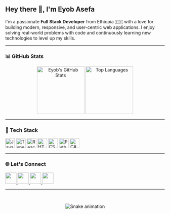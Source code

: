 <h2 align="left">Hey there 👋, I'm Eyob Asefa</h2>

<p align="left">
  I'm a passionate <strong>Full Stack Developer</strong> from Ethiopia 🇪🇹 with a love for building modern, responsive, and user-centric web applications.
  I enjoy solving real-world problems with code and continuously learning new technologies to level up my skills.
</p>

---

### 📊 GitHub Stats

<div align="center">
  <img src="https://github-readme-stats.vercel.app/api?username=tycons9&show_icons=true&theme=radical&include_all_commits=true&count_private=true&hide_border=false" height="150" alt="Eyob's GitHub Stats" />
  <img src="https://github-readme-stats.vercel.app/api/top-langs?username=tycons9&layout=compact&theme=radical&langs_count=6&hide_border=false" height="150" alt="Top Languages" />
</div>

---

### 🚀 Tech Stack

<div align="left">
  <img src="https://cdn.jsdelivr.net/gh/devicons/devicon/icons/javascript/javascript-original.svg" height="30" alt="JavaScript" />
  <img src="https://cdn.jsdelivr.net/gh/devicons/devicon/icons/typescript/typescript-original.svg" height="30" alt="TypeScript" />
  <img src="https://cdn.jsdelivr.net/gh/devicons/devicon/icons/react/react-original.svg" height="30" alt="React" />
  <img src="https://cdn.jsdelivr.net/gh/devicons/devicon/icons/html5/html5-original.svg" height="30" alt="HTML5" />
  <img src="https://cdn.jsdelivr.net/gh/devicons/devicon/icons/css3/css3-original.svg" height="30" alt="CSS3" />
  <img src="https://cdn.jsdelivr.net/gh/devicons/devicon/icons/python/python-original.svg" height="30" alt="Python" />
  <img src="https://cdn.jsdelivr.net/gh/devicons/devicon/icons/csharp/csharp-original.svg" height="30" alt="C#" />
</div>

---

### 🌐 Let's Connect

<div align="left">
  <a href="mailto:eyobasefa623@gmail.com">
    <img src="https://img.shields.io/static/v1?message=Gmail&logo=gmail&label=&color=D14836&logoColor=white&style=for-the-badge" height="35" />
  </a>
  <a href="https://www.linkedin.com/in/your-linkedin-username" target="_blank">
    <img src="https://img.shields.io/static/v1?message=LinkedIn&logo=linkedin&label=&color=0077B5&logoColor=white&style=for-the-badge" height="35" />
  </a>
  <a href="https://www.instagram.com/your-instagram-username" target="_blank">
    <img src="https://img.shields.io/static/v1?message=Instagram&logo=instagram&label=&color=E4405F&logoColor=white&style=for-the-badge" height="35" />
  </a>
  <a href="https://discordapp.com/users/your-discord-id" target="_blank">
    <img src="https://img.shields.io/static/v1?message=Discord&logo=discord&label=&color=7289DA&logoColor=white&style=for-the-badge" height="35" />
  </a>
</div>

---

<br clear="both" />

<p align="center">
  <img src="https://raw.githubusercontent.com/maurodesouza/maurodesouza/output/snake.svg" alt="Snake animation" />
</p>
